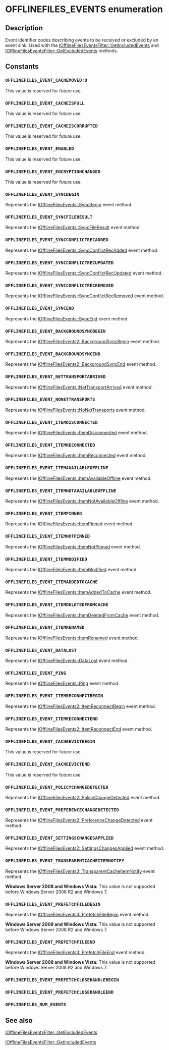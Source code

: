 # OFFLINEFILES_EVENTS enumeration

## Description

Event identifier codes describing events to be received or excluded by an event sink. Used with the [IOfflineFilesEventsFilter::GetIncludedEvents](https://learn.microsoft.com/previous-versions/windows/desktop/api/cscobj/nf-cscobj-iofflinefileseventsfilter-getincludedevents) and [IOfflineFilesEventsFilter::GetExcludedEvents](https://learn.microsoft.com/previous-versions/windows/desktop/api/cscobj/nf-cscobj-iofflinefileseventsfilter-getexcludedevents) methods.

## Constants

### `OFFLINEFILES_EVENT_CACHEMOVED:0`

This value is reserved for future use.

### `OFFLINEFILES_EVENT_CACHEISFULL`

This value is reserved for future use.

### `OFFLINEFILES_EVENT_CACHEISCORRUPTED`

This value is reserved for future use.

### `OFFLINEFILES_EVENT_ENABLED`

This value is reserved for future use.

### `OFFLINEFILES_EVENT_ENCRYPTIONCHANGED`

This value is reserved for future use.

### `OFFLINEFILES_EVENT_SYNCBEGIN`

Represents the [IOfflineFilesEvents::SyncBegin](https://learn.microsoft.com/previous-versions/windows/desktop/api/cscobj/nf-cscobj-iofflinefilesevents-syncbegin) event method.

### `OFFLINEFILES_EVENT_SYNCFILERESULT`

Represents the [IOfflineFilesEvents::SyncFileResult](https://learn.microsoft.com/previous-versions/windows/desktop/api/cscobj/nf-cscobj-iofflinefilesevents-syncfileresult) event method.

### `OFFLINEFILES_EVENT_SYNCCONFLICTRECADDED`

Represents the [IOfflineFilesEvents::SyncConflictRecAdded](https://learn.microsoft.com/previous-versions/windows/desktop/api/cscobj/nf-cscobj-iofflinefilesevents-syncconflictrecadded) event method.

### `OFFLINEFILES_EVENT_SYNCCONFLICTRECUPDATED`

Represents the [IOfflineFilesEvents::SyncConflictRecUpdated](https://learn.microsoft.com/previous-versions/windows/desktop/api/cscobj/nf-cscobj-iofflinefilesevents-syncconflictrecupdated) event method.

### `OFFLINEFILES_EVENT_SYNCCONFLICTRECREMOVED`

Represents the [IOfflineFilesEvents::SyncConflictRecRemoved](https://learn.microsoft.com/previous-versions/windows/desktop/api/cscobj/nf-cscobj-iofflinefilesevents-syncconflictrecremoved) event method.

### `OFFLINEFILES_EVENT_SYNCEND`

Represents the [IOfflineFilesEvents::SyncEnd](https://learn.microsoft.com/previous-versions/windows/desktop/api/cscobj/nf-cscobj-iofflinefilesevents-syncend) event method.

### `OFFLINEFILES_EVENT_BACKGROUNDSYNCBEGIN`

Represents the [IOfflineFilesEvents2::BackgroundSyncBegin](https://learn.microsoft.com/previous-versions/windows/desktop/api/cscobj/nf-cscobj-iofflinefilesevents2-backgroundsyncbegin) event method.

### `OFFLINEFILES_EVENT_BACKGROUNDSYNCEND`

Represents the [IOfflineFilesEvents2::BackgroundSyncEnd](https://learn.microsoft.com/previous-versions/windows/desktop/api/cscobj/nf-cscobj-iofflinefilesevents2-backgroundsyncend) event method.

### `OFFLINEFILES_EVENT_NETTRANSPORTARRIVED`

Represents the [IOfflineFilesEvents::NetTransportArrived](https://learn.microsoft.com/previous-versions/windows/desktop/api/cscobj/nf-cscobj-iofflinefilesevents-nettransportarrived) event method.

### `OFFLINEFILES_EVENT_NONETTRANSPORTS`

Represents the [IOfflineFilesEvents::NoNetTransports](https://learn.microsoft.com/previous-versions/windows/desktop/api/cscobj/nf-cscobj-iofflinefilesevents-nonettransports) event method.

### `OFFLINEFILES_EVENT_ITEMDISCONNECTED`

Represents the [IOfflineFilesEvents::ItemDisconnected](https://learn.microsoft.com/previous-versions/windows/desktop/api/cscobj/nf-cscobj-iofflinefilesevents-itemdisconnected) event method.

### `OFFLINEFILES_EVENT_ITEMRECONNECTED`

Represents the [IOfflineFilesEvents::ItemReconnected](https://learn.microsoft.com/previous-versions/windows/desktop/api/cscobj/nf-cscobj-iofflinefilesevents-itemreconnected) event method.

### `OFFLINEFILES_EVENT_ITEMAVAILABLEOFFLINE`

Represents the [IOfflineFilesEvents::ItemAvailableOffline](https://learn.microsoft.com/previous-versions/windows/desktop/api/cscobj/nf-cscobj-iofflinefilesevents-itemavailableoffline) event method.

### `OFFLINEFILES_EVENT_ITEMNOTAVAILABLEOFFLINE`

Represents the [IOfflineFilesEvents::ItemNotAvailableOffline](https://learn.microsoft.com/previous-versions/windows/desktop/api/cscobj/nf-cscobj-iofflinefilesevents-itemnotavailableoffline) event method.

### `OFFLINEFILES_EVENT_ITEMPINNED`

Represents the [IOfflineFilesEvents::ItemPinned](https://learn.microsoft.com/previous-versions/windows/desktop/api/cscobj/nf-cscobj-iofflinefilesevents-itempinned) event method.

### `OFFLINEFILES_EVENT_ITEMNOTPINNED`

Represents the [IOfflineFilesEvents::ItemNotPinned](https://learn.microsoft.com/previous-versions/windows/desktop/api/cscobj/nf-cscobj-iofflinefilesevents-itemnotpinned) event method.

### `OFFLINEFILES_EVENT_ITEMMODIFIED`

Represents the [IOfflineFilesEvents::ItemModified](https://learn.microsoft.com/previous-versions/windows/desktop/api/cscobj/nf-cscobj-iofflinefilesevents-itemmodified) event method.

### `OFFLINEFILES_EVENT_ITEMADDEDTOCACHE`

Represents the [IOfflineFilesEvents::ItemAddedToCache](https://learn.microsoft.com/previous-versions/windows/desktop/api/cscobj/nf-cscobj-iofflinefilesevents-itemaddedtocache) event method.

### `OFFLINEFILES_EVENT_ITEMDELETEDFROMCACHE`

Represents the [IOfflineFilesEvents::ItemDeletedFromCache](https://learn.microsoft.com/previous-versions/windows/desktop/api/cscobj/nf-cscobj-iofflinefilesevents-itemdeletedfromcache) event method.

### `OFFLINEFILES_EVENT_ITEMRENAMED`

Represents the [IOfflineFilesEvents::ItemRenamed](https://learn.microsoft.com/previous-versions/windows/desktop/api/cscobj/nf-cscobj-iofflinefilesevents-itemrenamed) event method.

### `OFFLINEFILES_EVENT_DATALOST`

Represents the [IOfflineFilesEvents::DataLost](https://learn.microsoft.com/previous-versions/windows/desktop/api/cscobj/nf-cscobj-iofflinefilesevents-datalost) event method.

### `OFFLINEFILES_EVENT_PING`

Represents the [IOfflineFilesEvents::Ping](https://learn.microsoft.com/previous-versions/windows/desktop/api/cscobj/nf-cscobj-iofflinefilesevents-ping) event method.

### `OFFLINEFILES_EVENT_ITEMRECONNECTBEGIN`

Represents the [IOfflineFilesEvents2::ItemReconnectBegin](https://learn.microsoft.com/previous-versions/windows/desktop/api/cscobj/nf-cscobj-iofflinefilesevents2-itemreconnectbegin) event method.

### `OFFLINEFILES_EVENT_ITEMRECONNECTEND`

Represents the [IOfflineFilesEvents2::ItemReconnectEnd](https://learn.microsoft.com/previous-versions/windows/desktop/api/cscobj/nf-cscobj-iofflinefilesevents2-itemreconnectend) event method.

### `OFFLINEFILES_EVENT_CACHEEVICTBEGIN`

This value is reserved for future use.

### `OFFLINEFILES_EVENT_CACHEEVICTEND`

This value is reserved for future use.

### `OFFLINEFILES_EVENT_POLICYCHANGEDETECTED`

Represents the [IOfflineFilesEvents2::PolicyChangeDetected](https://learn.microsoft.com/previous-versions/windows/desktop/api/cscobj/nf-cscobj-iofflinefilesevents2-policychangedetected) event method.

### `OFFLINEFILES_EVENT_PREFERENCECHANGEDETECTED`

Represents the [IOfflineFilesEvents2::PreferenceChangeDetected](https://learn.microsoft.com/previous-versions/windows/desktop/api/cscobj/nf-cscobj-iofflinefilesevents2-preferencechangedetected) event method.

### `OFFLINEFILES_EVENT_SETTINGSCHANGESAPPLIED`

Represents the [IOfflineFilesEvents2::SettingsChangesApplied](https://learn.microsoft.com/previous-versions/windows/desktop/api/cscobj/nf-cscobj-iofflinefilesevents2-settingschangesapplied) event method.

### `OFFLINEFILES_EVENT_TRANSPARENTCACHEITEMNOTIFY`

Represents the [IOfflineFilesEvents3::TransparentCacheItemNotify](https://learn.microsoft.com/previous-versions/windows/desktop/api/cscobj/nf-cscobj-iofflinefilesevents3-transparentcacheitemnotify) event method.

**Windows Server 2008 and Windows Vista:** This value is not supported before Windows Server 2008 R2 and Windows 7.

### `OFFLINEFILES_EVENT_PREFETCHFILEBEGIN`

Represents the [IOfflineFilesEvents3::PrefetchFileBegin](https://learn.microsoft.com/previous-versions/windows/desktop/api/cscobj/nf-cscobj-iofflinefilesevents3-prefetchfilebegin) event method.

**Windows Server 2008 and Windows Vista:** This value is not supported before Windows Server 2008 R2 and Windows 7.

### `OFFLINEFILES_EVENT_PREFETCHFILEEND`

Represents the [IOfflineFilesEvents3::PrefetchFileEnd](https://learn.microsoft.com/previous-versions/windows/desktop/api/cscobj/nf-cscobj-iofflinefilesevents3-prefetchfileend) event method.

**Windows Server 2008 and Windows Vista:** This value is not supported before Windows Server 2008 R2 and Windows 7.

### `OFFLINEFILES_EVENT_PREFETCHCLOSEHANDLEBEGIN`

### `OFFLINEFILES_EVENT_PREFETCHCLOSEHANDLEEND`

### `OFFLINEFILES_NUM_EVENTS`

## See also

[IOfflineFilesEventsFilter::GetExcludedEvents](https://learn.microsoft.com/previous-versions/windows/desktop/api/cscobj/nf-cscobj-iofflinefileseventsfilter-getexcludedevents)

[IOfflineFilesEventsFilter::GetIncludedEvents](https://learn.microsoft.com/previous-versions/windows/desktop/api/cscobj/nf-cscobj-iofflinefileseventsfilter-getincludedevents)